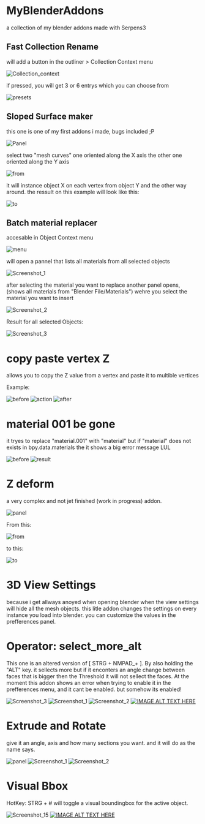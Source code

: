 # MyBlenderAddons
a collection of my blender addons made with Serpens3


## Fast Collection Rename
will add a button in the outliner > Collection Context menu

![Collection_context](https://github.com/StupsKiesel/MyBlenderAddons/assets/43930570/ac813de5-f0da-4f4a-9336-ae437d615a0c)

if pressed, you will get 3 or 6 entrys which you can choose from

![presets](https://github.com/StupsKiesel/MyBlenderAddons/assets/43930570/a8c69bb8-b088-409e-901b-f5b404dfba4b)


## Sloped Surface maker
this one is one of my first addons i made, bugs included ;P

![Panel](https://github.com/StupsKiesel/MyBlenderAddons/assets/43930570/f6e5cb59-343b-40e1-8109-a45c86bafeab)

select two "mesh curves"
one oriented along the X axis
the other one oriented along the Y axis

![from](https://github.com/StupsKiesel/MyBlenderAddons/assets/43930570/bab9589b-2691-4f3b-b495-beb29a7ca251)

it will instance object X on each vertex from object Y and the other way around.
the ressult on this example will look like this:

![to](https://github.com/StupsKiesel/MyBlenderAddons/assets/43930570/1172ee03-78e0-4da5-918e-200f7e85578e)


## Batch material replacer

accesable in Object Context menu

![menu](https://github.com/StupsKiesel/MyBlenderAddons/assets/43930570/3b9f09ea-0453-4b1d-972c-0c2e6ec6e5f9)

will open a pannel that lists all materials from all selected objects

![Screenshot_1](https://github.com/StupsKiesel/MyBlenderAddons/assets/43930570/aa6c255e-6977-458d-af31-c6abeb44e4a0)

after selecting the material you want to replace another panel opens, (shows all materials from "Blender File/Materials") wehre you select the material you want to insert

![Screenshot_2](https://github.com/StupsKiesel/MyBlenderAddons/assets/43930570/adf1625c-1b57-44c2-909f-d74462c69e77)

Result for all selected Objects:

![Screenshot_3](https://github.com/StupsKiesel/MyBlenderAddons/assets/43930570/eaeebc2c-6244-416c-b1a9-19b383fe556b)


# copy paste vertex Z
allows you to copy the Z value from a vertex and paste it to multible vertices

Example:

![before](https://github.com/StupsKiesel/MyBlenderAddons/assets/43930570/d28578f8-8b83-44e0-a381-c803142097af) ![action](https://github.com/StupsKiesel/MyBlenderAddons/assets/43930570/038176bd-ca0b-40ef-9c82-fe618c4a137e) ![after](https://github.com/StupsKiesel/MyBlenderAddons/assets/43930570/a2a4f8f3-b595-4759-916b-966450e7cbe6)


# material 001 be gone
it tryes to replace "material.001" with "material" but if "material" does not exists in bpy.data.materials the it shows a big error message LUL

![before](https://github.com/StupsKiesel/MyBlenderAddons/assets/43930570/72476424-a1ce-4d12-b9ba-a678b0285987) ![result](https://github.com/StupsKiesel/MyBlenderAddons/assets/43930570/17b69d48-5d28-4509-a122-174e9a7e90d8)


# Z deform
a very complex and not jet finished (work in progress) addon.

![panel](https://github.com/StupsKiesel/MyBlenderAddons/assets/43930570/31e93683-78f2-4f1b-a1cb-3d8e85f450aa)

From this:

![from](https://github.com/StupsKiesel/MyBlenderAddons/assets/43930570/8eea1f98-d753-4ca5-a59b-b995895a4211)

to this:

![to](https://github.com/StupsKiesel/MyBlenderAddons/assets/43930570/155bf013-d698-40c8-9220-901910c16010)


# 3D View Settings

because i get allways anoyed when opening blender when the view settings will hide all the mesh objects. this litle addon changes the settings on every instance you load into blender. you can customize the values in the prefferences panel.


# Operator: select_more_alt

This one is an altered version of [ STRG + NMPAD_+ ]. By also holding the "ALT" key. it sellects more but if it enconters an angle change between faces that is bigger then the Threshold it will not sellect the faces. At the moment this addon shows an error when trying to enable it in the prefferences menu, and it cant be enabled. but somehow its enabled!

![Screenshot_3](https://github.com/StupsKiesel/MyBlenderAddons/assets/43930570/ae53678c-3bec-44c3-a03e-1c61e761846a) ![Screenshot_1](https://github.com/StupsKiesel/MyBlenderAddons/assets/43930570/723f051e-0fbc-4883-809c-be34b736a946) ![Screenshot_2](https://github.com/StupsKiesel/MyBlenderAddons/assets/43930570/2f723cd6-e5c0-492c-9cd9-78df858b0f9d)
[![IMAGE ALT TEXT HERE](https://img.youtube.com/vi/4RxTKtAN3WU/0.jpg)](https://www.youtube.com/watch?v=4RxTKtAN3WU)


# Extrude and Rotate

give it an angle, axis and how many sections you want. and it will do as the name says.

![panel](https://github.com/StupsKiesel/MyBlenderAddons/assets/43930570/382e416e-a672-4ab9-af5f-df138daa5783) ![Screenshot_1](https://github.com/StupsKiesel/MyBlenderAddons/assets/43930570/8381a360-82fe-46c3-9fd1-9ef35d516a37) ![Screenshot_2](https://github.com/StupsKiesel/MyBlenderAddons/assets/43930570/b29b078f-f58e-423b-ae83-79d2986a287f)


# Visual Bbox

HotKey: STRG + #
will toggle a visual boundingbox for the active object.

![Screenshot_15](https://github.com/StupsKiesel/MyBlenderAddons/assets/43930570/b96716d7-702b-473f-941c-0e0c9ecf0c10) [![IMAGE ALT TEXT HERE](https://img.youtube.com/vi/Xoj5VRozL-E/0.jpg)](https://www.youtube.com/watch?v=Xoj5VRozL-E)
